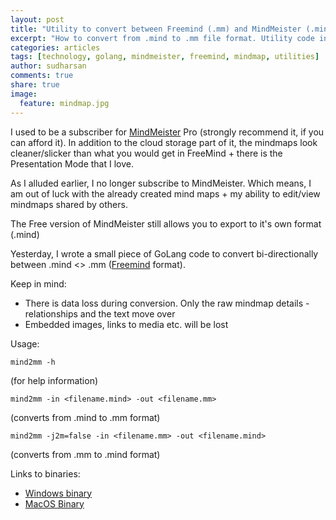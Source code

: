 ```yaml
---
layout: post
title: "Utility to convert between Freemind (.mm) and MindMeister (.mind) formats"
excerpt: "How to convert from .mind to .mm file format. Utility code in GoLang"
categories: articles
tags: [technology, golang, mindmeister, freemind, mindmap, utilities]
author: sudharsan
comments: true
share: true
image:
  feature: mindmap.jpg
---
```


I used to be a subscriber for [MindMeister](http://mindmeister.com) Pro (strongly recommend it, if you can afford it). In addition to the cloud storage part of it, the mindmaps look cleaner/slicker than what you would get in FreeMind + there is the Presentation Mode that I love.

As I alluded earlier, I no longer subscribe to MindMeister. Which means, I am out of luck with the already created mind maps + my ability to edit/view mindmaps shared by others.

The Free version of MindMeister still allows you to export to it's own format (.mind)

Yesterday, I wrote a small piece of GoLang code to convert bi-directionally between .mind <> .mm ([Freemind](http://freemind.sourceforge.net/wiki/index.php/Main_Page) format). 

Keep in mind:
- There is data loss during conversion. Only the raw mindmap details - relationships and the text move over
- Embedded images, links to media etc. will be lost

Usage:
```
mind2mm -h 
```
(for help information)
```
mind2mm -in <filename.mind> -out <filename.mm> 
```
(converts from .mind to .mm format)

```
mind2mm -j2m=false -in <filename.mm> -out <filename.mind> 
```
(converts from .mm to .mind format)

Links to binaries:
- [Windows binary](assets/files/mind2mm.exe)
- [MacOS Binary](assets/files/mind2mm)

